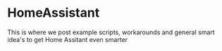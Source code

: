 # HomeAssistant
This is where we post example scripts, workarounds and general smart idea's to get Home Assitant even smarter
